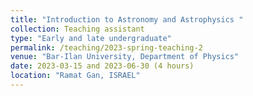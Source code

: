 ```yaml
---
title: "Introduction to Astronomy and Astrophysics "
collection: Teaching assistant
type: "Early and late undergraduate"
permalink: /teaching/2023-spring-teaching-2
venue: "Bar-Ilan University, Department of Physics"
date: 2023-03-15 and 2023-06-30 (4 hours)
location: "Ramat Gan, ISRAEL"
---
```



